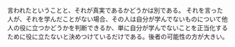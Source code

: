 
言われたということと、それが真実であるかどうかは別である。
それを言った人が、それを学んだことがない場合、その人は自分が学んでないものについて他人の役に立つかどうかを判断できるか、単に自分が学んでないことを正当化するために役に立たないと決めつけているだけである。後者の可能性の方が大きい。
